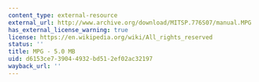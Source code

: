 ```yaml
---
content_type: external-resource
external_url: http://www.archive.org/download/MITSP.776S07/manual.MPG
has_external_license_warning: true
license: https://en.wikipedia.org/wiki/All_rights_reserved
status: ''
title: MPG - 5.0 MB
uid: d6153ce7-3904-4932-bd51-2ef02ac32197
wayback_url: ''
---
```

